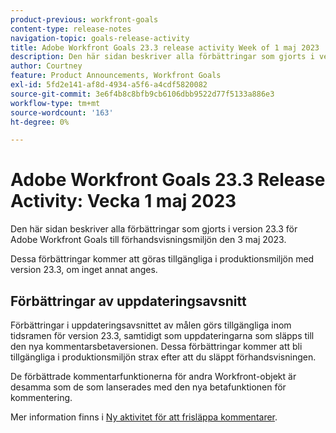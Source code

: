 ```yaml
---
product-previous: workfront-goals
content-type: release-notes
navigation-topic: goals-release-activity
title: Adobe Workfront Goals 23.3 release activity Week of 1 maj 2023
description: Den här sidan beskriver alla förbättringar som gjorts i version 23.3 för Adobe Workfront Goals till förhandsvisningsmiljön. Dessa förbättringar kommer att göras tillgängliga i produktionsmiljön den 1 maj 2023.
author: Courtney
feature: Product Announcements, Workfront Goals
exl-id: 5fd2e141-af8d-4934-a5f6-a4cdf5820082
source-git-commit: 3e6f4b8c8bfb9cb6106dbb9522d77f5133a886e3
workflow-type: tm+mt
source-wordcount: '163'
ht-degree: 0%

---
```


# Adobe Workfront Goals 23.3 Release Activity: Vecka 1 maj 2023

Den här sidan beskriver alla förbättringar som gjorts i version 23.3 för Adobe Workfront Goals till förhandsvisningsmiljön den 3 maj 2023.

Dessa förbättringar kommer att göras tillgängliga i produktionsmiljön med version 23.3, om inget annat anges.

## Förbättringar av uppdateringsavsnitt

Förbättringar i uppdateringsavsnittet av målen görs tillgängliga inom tidsramen för version 23.3, samtidigt som uppdateringarna som släpps till den nya kommentarsbetaversionen. Dessa förbättringar kommer att bli tillgängliga i produktionsmiljön strax efter att du släppt förhandsvisningen.

De förbättrade kommentarfunktionerna för andra Workfront-objekt är desamma som de som lanserades med den nya betafunktionen för kommentering.

Mer information finns i [Ny aktivitet för att frisläppa kommentarer](/help/quicksilver/product-announcements/betas/new-commenting-experience-beta/new-commenting-beta-experience-release-activity.md).
